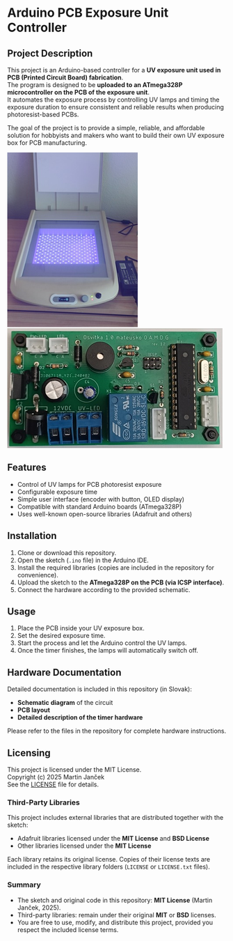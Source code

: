 # Arduino PCB Exposure Unit Controller

## Project Description

This project is an Arduino-based controller for a **UV exposure unit used in PCB (Printed Circuit Board) fabrication**.  
The program is designed to be **uploaded to an ATmega328P microcontroller on the PCB of the exposure unit**.  
It automates the exposure process by controlling UV lamps and timing the exposure duration to ensure consistent and reliable results when producing photoresist-based PCBs.  

The goal of the project is to provide a simple, reliable, and affordable solution for hobbyists and makers who want to build their own UV exposure box for PCB manufacturing.

![PCB Exposure Unit](images/Exposure_Unit_Preview.jpg)
![Assembled PCB](images/Assembled_PCB_Preview.jpg)

## Features

- Control of UV lamps for PCB photoresist exposure  
- Configurable exposure time  
- Simple user interface (encoder with button, OLED display)  
- Compatible with standard Arduino boards (ATmega328P)  
- Uses well-known open-source libraries (Adafruit and others)  

## Installation

1. Clone or download this repository.  
2. Open the sketch (`.ino` file) in the Arduino IDE.  
3. Install the required libraries (copies are included in the repository for convenience).  
4. Upload the sketch to the **ATmega328P on the PCB (via ICSP interface)**.  
5. Connect the hardware according to the provided schematic.  

## Usage

1. Place the PCB inside your UV exposure box.  
2. Set the desired exposure time.  
3. Start the process and let the Arduino control the UV lamps.  
4. Once the timer finishes, the lamps will automatically switch off.  

## Hardware Documentation

Detailed documentation is included in this repository (in Slovak):  

- **Schematic diagram** of the circuit  
- **PCB layout**  
- **Detailed description of the timer hardware** 

Please refer to the files in the repository for complete hardware instructions.

## Licensing

This project is licensed under the MIT License.  
Copyright (c) 2025 Martin Janček  
See the [LICENSE](./license.txt) file for details.

### Third-Party Libraries

This project includes external libraries that are distributed together with the sketch:

- Adafruit libraries licensed under the **MIT License** and **BSD License** 
- Other libraries licensed under the **MIT License** 

Each library retains its original license. Copies of their license texts are included in the respective library folders (`LICENSE` or `LICENSE.txt` files).

### Summary

- The sketch and original code in this repository: **MIT License** (Martin Janček, 2025).  
- Third-party libraries: remain under their original **MIT** or **BSD** licenses.  
- You are free to use, modify, and distribute this project, provided you respect the included license terms.
